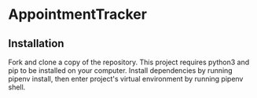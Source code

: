 # AppointmentTracker


## Installation
Fork and clone a copy of the repository. This project requires python3 and pip to be installed on your computer. Install dependencies by running pipenv install, then enter project's virtual environment by running pipenv shell.
